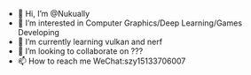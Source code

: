 - 👋 Hi, I’m @Nukually
- 👀 I’m interested in Computer Graphics/Deep Learning/Games Developing
- 🌱 I’m currently learning vulkan and nerf
- 💞️ I’m looking to collaborate on ???
- 📫 How to reach me WeChat:szy15133706007

<!---
Nukually/Nukually is a ✨ special ✨ repository because its `README.md` (this file) appears on your GitHub profile.
You can click the Preview link to take a look at your changes.
--->
